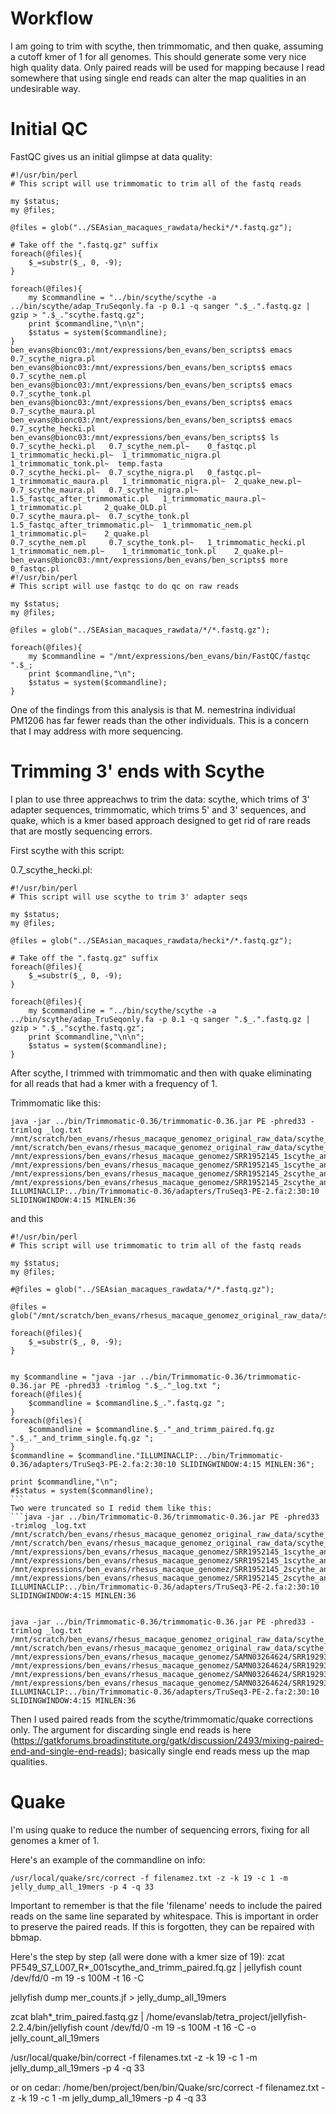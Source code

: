 # Workflow

I am going to trim with scythe, then trimmomatic, and then quake, assuming a cutoff kmer of 1 for all genomes.  This should generate some very nice high quality data.  Only paired reads will be used for mapping because I read somewhere that using single end reads can alter the map qualities in an undesirable way.

# Initial QC

FastQC gives us an initial glimpse at data quality:
```
#!/usr/bin/perl
# This script will use trimmomatic to trim all of the fastq reads

my $status;
my @files;

@files = glob("../SEAsian_macaques_rawdata/hecki*/*.fastq.gz");

# Take off the ".fastq.gz" suffix
foreach(@files){
    $_=substr($_, 0, -9);
}

foreach(@files){
    my $commandline = "../bin/scythe/scythe -a ../bin/scythe/adap_TruSeqonly.fa -p 0.1 -q sanger ".$_.".fastq.gz | gzip > ".$_."scythe.fastq.gz";
    print $commandline,"\n\n";
    $status = system($commandline);
}
ben_evans@bionc03:/mnt/expressions/ben_evans/ben_scripts$ emacs 0.7_scythe_nigra.pl
ben_evans@bionc03:/mnt/expressions/ben_evans/ben_scripts$ emacs 0.7_scythe_nem.pl
ben_evans@bionc03:/mnt/expressions/ben_evans/ben_scripts$ emacs 0.7_scythe_tonk.pl
ben_evans@bionc03:/mnt/expressions/ben_evans/ben_scripts$ emacs 0.7_scythe_maura.pl
ben_evans@bionc03:/mnt/expressions/ben_evans/ben_scripts$ emacs 0.7_scythe_hecki.pl
ben_evans@bionc03:/mnt/expressions/ben_evans/ben_scripts$ ls
0.7_scythe_hecki.pl   0.7_scythe_nem.pl~    0_fastqc.pl			      1_trimmomatic_hecki.pl~  1_trimmomatic_nigra.pl	1_trimmomatic_tonk.pl~	temp.fasta
0.7_scythe_hecki.pl~  0.7_scythe_nigra.pl   0_fastqc.pl~		      1_trimmomatic_maura.pl   1_trimmomatic_nigra.pl~	2_quake_new.pl~
0.7_scythe_maura.pl   0.7_scythe_nigra.pl~  1.5_fastqc_after_trimmomatic.pl   1_trimmomatic_maura.pl~  1_trimmomatic.pl		2_quake_OLD.pl
0.7_scythe_maura.pl~  0.7_scythe_tonk.pl    1.5_fastqc_after_trimmomatic.pl~  1_trimmomatic_nem.pl     1_trimmomatic.pl~	2_quake.pl
0.7_scythe_nem.pl     0.7_scythe_tonk.pl~   1_trimmomatic_hecki.pl	      1_trimmomatic_nem.pl~    1_trimmomatic_tonk.pl	2_quake.pl~
ben_evans@bionc03:/mnt/expressions/ben_evans/ben_scripts$ more 0_fastqc.pl
#!/usr/bin/perl
# This script will use fastqc to do qc on raw reads

my $status;
my @files;

@files = glob("../SEAsian_macaques_rawdata/*/*.fastq.gz");

foreach(@files){
    my $commandline = "/mnt/expressions/ben_evans/bin/FastQC/fastqc ".$_;
    print $commandline,"\n";
    $status = system($commandline);
}
```

One of the findings from this analysis is that M. nemestrina individual PM1206 has far fewer reads than the other individuals.  This is a concern that I may address with more sequencing.

# Trimming 3' ends with Scythe

I plan to use three appreachws to trim the data: scythe, which trims of 3' adapter sequences, trimmomatic, which trims 5' and 3' sequences, and quake, which is a kmer based approach designed to get rid of rare reads that are mostly sequencing errors.

First scythe with this script: 

0.7_scythe_hecki.pl:

```
#!/usr/bin/perl
# This script will use scythe to trim 3' adapter seqs

my $status;
my @files;

@files = glob("../SEAsian_macaques_rawdata/hecki*/*.fastq.gz");

# Take off the ".fastq.gz" suffix
foreach(@files){
    $_=substr($_, 0, -9);
}

foreach(@files){
    my $commandline = "../bin/scythe/scythe -a ../bin/scythe/adap_TruSeqonly.fa -p 0.1 -q sanger ".$_.".fastq.gz | gzip > ".$_."scythe.fastq.gz";
    print $commandline,"\n\n";
    $status = system($commandline);
}
```

After scythe, I trimmed with trimmomatic and then with quake eliminating for all reads that had a kmer with a frequency of 1.

Trimmomatic like this:
```
java -jar ../bin/Trimmomatic-0.36/trimmomatic-0.36.jar PE -phred33 -trimlog _log.txt /mnt/scratch/ben_evans/rhesus_macaque_genomez_original_raw_data/scythe_only/SRR1952145_1scythe.fastq.gz /mnt/scratch/ben_evans/rhesus_macaque_genomez_original_raw_data/scythe_only/SRR1952145_2scythe.fastq.gz /mnt/expressions/ben_evans/rhesus_macaque_genomez/SRR1952145_1scythe_and_trimm_paired.fastq.gz /mnt/expressions/ben_evans/rhesus_macaque_genomez/SRR1952145_1scythe_and_trimm_single.fastq.gz /mnt/expressions/ben_evans/rhesus_macaque_genomez/SRR1952145_2scythe_and_trimm_paired.fastq.gz /mnt/expressions/ben_evans/rhesus_macaque_genomez/SRR1952145_2scythe_and_trimm_single.fastq.gz ILLUMINACLIP:../bin/Trimmomatic-0.36/adapters/TruSeq3-PE-2.fa:2:30:10 SLIDINGWINDOW:4:15 MINLEN:36
```
and this
```
#!/usr/bin/perl                                                                                                                                                   
# This script will use trimmomatic to trim all of the fastq reads                                                                                                 

my $status;
my @files;

#@files = glob("../SEAsian_macaques_rawdata/*/*.fastq.gz");                                                                                                       

@files = glob("/mnt/scratch/ben_evans/rhesus_macaque_genomez_original_raw_data/scythe_only/SRR1952145*scythe.fastq.gz");

foreach(@files){
    $_=substr($_, 0, -9);
}


my $commandline = "java -jar ../bin/Trimmomatic-0.36/trimmomatic-0.36.jar PE -phred33 -trimlog ".$_."_log.txt ";
foreach(@files){
    $commandline = $commandline.$_.".fastq.gz ";
}
foreach(@files){
    $commandline = $commandline.$_."_and_trimm_paired.fq.gz ".$_."_and_trimm_single.fq.gz ";
}
$commandline = $commandline."ILLUMINACLIP:../bin/Trimmomatic-0.36/adapters/TruSeq3-PE-2.fa:2:30:10 SLIDINGWINDOW:4:15 MINLEN:36";

print $commandline,"\n";
#$status = system($commandline);                                                                                                         ```
Two were truncated so I redid them like this:
```java -jar ../bin/Trimmomatic-0.36/trimmomatic-0.36.jar PE -phred33 -trimlog _log.txt /mnt/scratch/ben_evans/rhesus_macaque_genomez_original_raw_data/scythe_only/SRR1952145_1scythe.fastq.gz /mnt/scratch/ben_evans/rhesus_macaque_genomez_original_raw_data/scythe_only/SRR1952145_2scythe.fastq.gz /mnt/expressions/ben_evans/rhesus_macaque_genomez/SRR1952145_1scythe_and_trimm_paired.fastq.gz /mnt/expressions/ben_evans/rhesus_macaque_genomez/SRR1952145_1scythe_and_trimm_single.fastq.gz /mnt/expressions/ben_evans/rhesus_macaque_genomez/SRR1952145_2scythe_and_trimm_paired.fastq.gz /mnt/expressions/ben_evans/rhesus_macaque_genomez/SRR1952145_2scythe_and_trimm_single.fastq.gz ILLUMINACLIP:../bin/Trimmomatic-0.36/adapters/TruSeq3-PE-2.fa:2:30:10 SLIDINGWINDOW:4:15 MINLEN:36


java -jar ../bin/Trimmomatic-0.36/trimmomatic-0.36.jar PE -phred33 -trimlog _log.txt /mnt/scratch/ben_evans/rhesus_macaque_genomez_original_raw_data/scythe_only/SRR1929379_1scythe.fastq.gz /mnt/scratch/ben_evans/rhesus_macaque_genomez_original_raw_data/scythe_only/SRR1929379_2scythe.fastq.gz /mnt/expressions/ben_evans/rhesus_macaque_genomez/SAMN03264624/SRR1929379_1scythe_and_trimm_paired.fastq.gz /mnt/expressions/ben_evans/rhesus_macaque_genomez/SAMN03264624/SRR1929379_1scythe_and_trimm_single.fastq.gz /mnt/expressions/ben_evans/rhesus_macaque_genomez/SAMN03264624/SRR1929379_1scythe_and_trimm_paired.fastq.gz /mnt/expressions/ben_evans/rhesus_macaque_genomez/SAMN03264624/SRR1929379_1scythe_and_trimm_single.fastq.gz ILLUMINACLIP:../bin/Trimmomatic-0.36/adapters/TruSeq3-PE-2.fa:2:30:10 SLIDINGWINDOW:4:15 MINLEN:36
```




Then I used paired reads from the scythe/trimmomatic/quake corrections only.  The argument for discarding single end reads is here (https://gatkforums.broadinstitute.org/gatk/discussion/2493/mixing-paired-end-and-single-end-reads); basically single end reads mess up the map qualities.

# Quake

I'm using quake to reduce the number of sequencing errors, fixing for all genomes a kmer of 1.

Here's an example of the commandline on info:
```
/usr/local/quake/src/correct -f filenamez.txt -z -k 19 -c 1 -m jelly_dump_all_19mers -p 4 -q 33
```
Important to remember is that the file 'filename' needs to include the paired reads on the same line separated by whitespace.  This is important in order to preserve the paired reads.  If this is forgotten, they can be repaired with bbmap.

Here's the step by step (all were done with a kmer size of 19):
zcat PF549_S7_L007_R*_001scythe_and_trimm_paired.fq.gz | jellyfish count /dev/fd/0 -m 19 -s 100M -t 16 -C

jellyfish dump mer_counts.jf > jelly_dump_all_19mers

zcat blah*_trim_paired.fastq.gz | /home/evanslab/tetra_project/jellyfish-2.2.4/bin/jellyfish count /dev/fd/0 -m 19 -s 100M -t 16 -C -o jelly_count_all_19mers

/usr/local/quake/bin/correct -f filenames.txt -z -k 19 -c 1 -m jelly_dump_all_19mers -p 4 -q 33

or on cedar: 
/home/ben/project/ben/bin/Quake/src/correct -f filenamez.txt -z -k 19 -c 1 -m jelly_dump_all_19mers -p 4 -q 33



